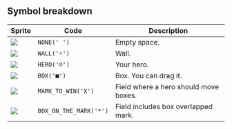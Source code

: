 <meta charset="UTF-8">

## Symbol breakdown
| Sprite | Code | Description |
| -------- | -------- | -------- |
|<img src="/codenjoy-contest/resources/sokoban/sprite/none.png" style="height:auto;" /> | `NONE(' ')` | Empty space. | 
|<img src="/codenjoy-contest/resources/sokoban/sprite/wall.png" style="height:auto;" /> | `WALL('☼')` | Wall. | 
|<img src="/codenjoy-contest/resources/sokoban/sprite/hero.png" style="height:auto;" /> | `HERO('☺')` | Your hero. | 
|<img src="/codenjoy-contest/resources/sokoban/sprite/box.png" style="height:auto;" /> | `BOX('■')` | Box. You can drag it. | 
|<img src="/codenjoy-contest/resources/sokoban/sprite/mark_to_win.png" style="height:auto;" /> | `MARK_TO_WIN('X')` | Field where a hero should move boxes. | 
|<img src="/codenjoy-contest/resources/sokoban/sprite/box_on_the_mark.png" style="height:auto;" /> | `BOX_ON_THE_MARK('*')` | Field includes box overlapped mark. | 
